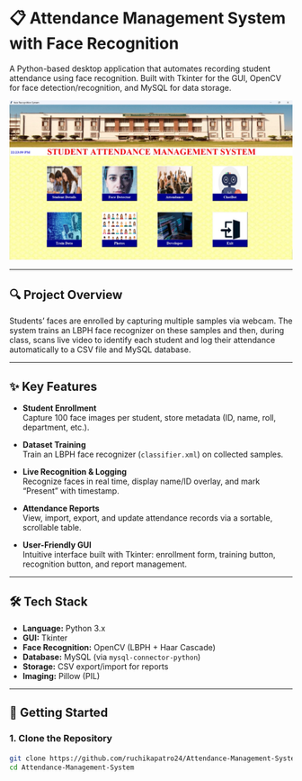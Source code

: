 # 📋 Attendance Management System with Face Recognition

A Python-based desktop application that automates recording student attendance using face recognition. Built with Tkinter for the GUI, OpenCV for face detection/recognition, and MySQL for data storage.

![Screenshot](https://github.com/ruchikapatro24/Attendance-Management-System/blob/5712442ee3e6a0b147b2db2ffe430b7c8958eea4/ss.jpg)

---

## 🔍 Project Overview

Students’ faces are enrolled by capturing multiple samples via webcam. The system trains an LBPH face recognizer on these samples and then, during class, scans live video to identify each student and log their attendance automatically to a CSV file and MySQL database.

---

## ✨ Key Features

- **Student Enrollment**  
  Capture 100 face images per student, store metadata (ID, name, roll, department, etc.).

- **Dataset Training**  
  Train an LBPH face recognizer (`classifier.xml`) on collected samples.

- **Live Recognition & Logging**  
  Recognize faces in real time, display name/ID overlay, and mark “Present” with timestamp.

- **Attendance Reports**  
  View, import, export, and update attendance records via a sortable, scrollable table.

- **User-Friendly GUI**  
  Intuitive interface built with Tkinter: enrollment form, training button, recognition button, and report management.

---

## 🛠️ Tech Stack

- **Language:** Python 3.x  
- **GUI:** Tkinter  
- **Face Recognition:** OpenCV (LBPH + Haar Cascade)  
- **Database:** MySQL (via `mysql-connector-python`)  
- **Storage:** CSV export/import for reports  
- **Imaging:** Pillow (PIL)

---

## 🚀 Getting Started

### 1. Clone the Repository
```bash
git clone https://github.com/ruchikapatro24/Attendance-Management-System.git
cd Attendance-Management-System
